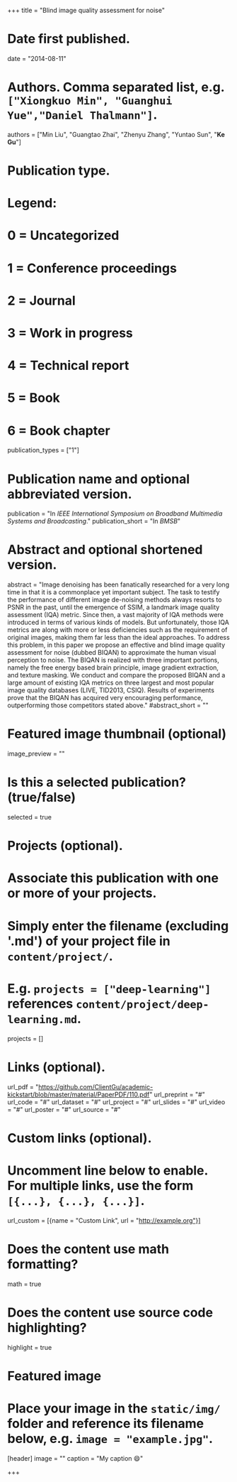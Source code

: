 +++
title = "Blind image quality assessment for noise"

# Date first published.
date = "2014-08-11"

# Authors. Comma separated list, e.g. `["Xiongkuo Min", "Guanghui Yue","Daniel Thalmann"]`.
authors = ["Min Liu", "Guangtao Zhai", "Zhenyu Zhang", "Yuntao Sun", "**Ke Gu**"]
# Publication type.
# Legend:
# 0 = Uncategorized
# 1 = Conference proceedings
# 2 = Journal
# 3 = Work in progress
# 4 = Technical report
# 5 = Book
# 6 = Book chapter
publication_types = ["1"]

# Publication name and optional abbreviated version.
publication = "In *IEEE International Symposium on Broadband Multimedia Systems and Broadcasting*."
publication_short = "In *BMSB*"

# Abstract and optional shortened version.
abstract = "Image denoising has been fanatically researched for a very long time in that it is a commonplace yet important subject. The task to testify the performance of different image de-noising methods always resorts to PSNR in the past, until the emergence of SSIM, a landmark image quality assessment (IQA) metric. Since then, a vast majority of IQA methods were introduced in terms of various kinds of models. But unfortunately, those IQA metrics are along with more or less deficiencies such as the requirement of original images, making them far less than the ideal approaches. To address this problem, in this paper we propose an effective and blind image quality assessment for noise (dubbed BIQAN) to approximate the human visual perception to noise. The BIQAN is realized with three important portions, namely the free energy based brain principle, image gradient extraction, and texture masking. We conduct and compare the proposed BIQAN and a large amount of existing IQA metrics on three largest and most popular image quality databases (LIVE, TID2013, CSIQ). Results of experiments prove that the BIQAN has acquired very encouraging performance, outperforming those competitors stated above."
#abstract_short = ""

# Featured image thumbnail (optional)
image_preview = ""

# Is this a selected publication? (true/false)
selected = true

# Projects (optional).
#   Associate this publication with one or more of your projects.
#   Simply enter the filename (excluding '.md') of your project file in `content/project/`.
#   E.g. `projects = ["deep-learning"]` references `content/project/deep-learning.md`.
projects = []

# Links (optional).
url_pdf = "https://github.com/ClientGu/academic-kickstart/blob/master/material/PaperPDF/110.pdf"
url_preprint = "#"
url_code = "#"
url_dataset = "#"
url_project = "#"
url_slides = "#"
url_video = "#"
url_poster = "#"
url_source = "#"

# Custom links (optional).
#   Uncomment line below to enable. For multiple links, use the form `[{...}, {...}, {...}]`.
 url_custom = [{name = "Custom Link", url = "http://example.org"}]

# Does the content use math formatting?
math = true

# Does the content use source code highlighting?
highlight = true

# Featured image
# Place your image in the `static/img/` folder and reference its filename below, e.g. `image = "example.jpg"`.
[header]
image = ""
caption = "My caption 😄"

+++
